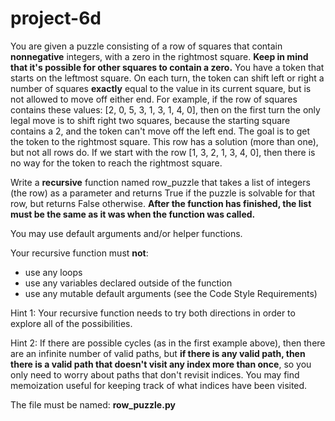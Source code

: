 # project-6d

You are given a puzzle consisting of a row of squares that contain **nonnegative** integers, with a zero in the rightmost square. **Keep in mind that it's possible for other squares to contain a zero.** You have a token that starts on the leftmost square.  On each turn, the token can shift left or right a number of squares **exactly** equal to the value in its current square, but is not allowed to move off either end.  For example, if the row of squares contains these values: [2, 0, 5, 3, 1, 3, 1, 4, 0], then on the first turn the only legal move is to shift right two squares, because the starting square contains a 2, and the token can't move off the left end.  The goal is to get the token to the rightmost square.  This row has a solution (more than one), but not all rows do.  If we start with the row [1, 3, 2, 1, 3, 4, 0], then there is no way for the token to reach the rightmost square.

Write a **recursive** function named row_puzzle that takes a list of integers (the row) as a parameter and returns True if the puzzle is solvable for that row, but returns False otherwise. **After the function has finished, the list must be the same as it was when the function was called.**

You may use default arguments and/or helper functions.

Your recursive function must **not**:
* use any loops
* use any variables declared outside of the function
* use any mutable default arguments (see the Code Style Requirements)

Hint 1: Your recursive function needs to try both directions in order to explore all of the possibilities.

Hint 2: If there are possible cycles (as in the first example above), then there are an infinite number of valid paths, but **if there is any valid path, then there is a valid path that doesn't visit any index more than once**, so you only need to worry about paths that don't revisit indices. You may find memoization useful for keeping track of what indices have been visited.

The file must be named: **row_puzzle.py**

